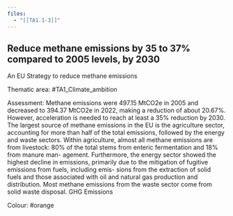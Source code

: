 ```yaml
---
files:
  - "[[TA1.1-3]]"
---
```

## Reduce methane emissions by 35 to 37% compared to 2005 levels, by 2030
An EU Strategy to reduce methane emissions

Thematic area: #TA1_Climate_ambition

Assessment: Methane emissions were 497.15 MtCO2e in 2005 and decreased to 394.37 MtCO2e in 2022, making a reduction of about 20.67%. However, acceleration is needed to reach at least a 35% reduction by 2030.
The largest source of methane emissions in the EU is the agriculture sector, accounting for more than half of the total emissions, followed by the energy and waste sectors. Within agriculture, almost all methane emissions are from livestock: 80% of the total stems from enteric fermentation and 18% from manure man- agement. Furthermore, the energy sector showed the highest decline in emissions, primarily due to the mitigation of fugitive emissions from fuels, including emis- sions from the extraction of solid fuels and those associated with oil and natural gas production and distribution.
Most methane emissions from the waste sector come from solid waste disposal.
GHG Emissions
   

Colour: #orange